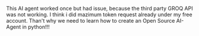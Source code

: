 This AI agent worked once but had issue, because the third party GROQ API was not working. I think i did mazimum token request already under my free account. Than't why we need to learn how to create an Open Source AI-Agent in python!!! 
